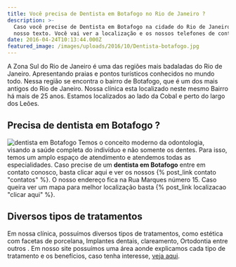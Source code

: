 ```yaml
---
title: Você precisa de Dentista em Botafogo no Rio de Janeiro ?
description: >-
  Caso você precise de Dentista em Botafogo na cidade do Rio de Janeiro veja o
  nosso texto. Você vai ver a localização e os nossos telefones de contato
date: 2016-04-24T10:13:44.000Z
featured_image: /images/uploads/2016/10/Dentista-botafogo.jpg
---
```


A Zona Sul do Rio de Janeiro é uma das regiões mais badaladas do Rio de Janeiro. Apresentando praias e pontos turísticos conhecidos no mundo todo. Nessa região se encontra o bairro de Botafogo, que é um dos mais antigos do Rio de Janeiro. Nossa clínica esta localizado neste mesmo Bairro há mais de 25 anos. Estamos localizados ao lado da Cobal e perto do largo dos Leões.

**Precisa de dentista em Botafogo ?**
-------------------------------------

![dentista em Botafogo](/images/uploads/2016/10/Dentista-em-botafogo.jpg) Temos o conceito moderno da odontologia, visando a saúde completa do indivíduo e não somente os dentes. Para isso, temos um amplo espaço de atendimento e atendemos todas as especialidades. Caso precise de um **dentista em Botafogo** entre em contato conosco, basta clicar aqui e ver os nossos {% post_link contato "contatos" %}. O nosso endereço fica na Rua Marques número 15. Caso queira ver um mapa para melhor localização basta {% post_link localizacao "clicar aqui" %}.

Diversos tipos de tratamentos
-----------------------------

Em nossa clínica, possuímos diversos tipos de tratamentos, como estética com facetas de porcelana, Implantes dentais, clareamento, Ortodontia entre outros . Em nosso site possuímos uma área aonde explicamos cada tipo de tratamento e os benefícios, caso tenha interesse, [veja aqui](/tratamentos/).
